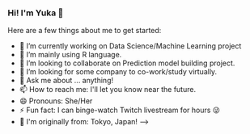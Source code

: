 ### Hi! I'm Yuka 👋

Here are a few things about me to get started:

- 🔭 I’m currently working on Data Science/Machine Learning project
- 🌱 I’m mainly using R language.
- 👯 I’m looking to collaborate on Prediction model building project.
- 🤔 I’m looking for some company to co-work/study virtually.
- 💬 Ask me about ... anything!
- 📫 How to reach me: I'll let you know near the future.
- 😄 Pronouns: She/Her
- ⚡ Fun fact: I can binge-watch Twitch livestream for hours 😜
- 🗾 I'm originally from: Tokyo, Japan!
-->

